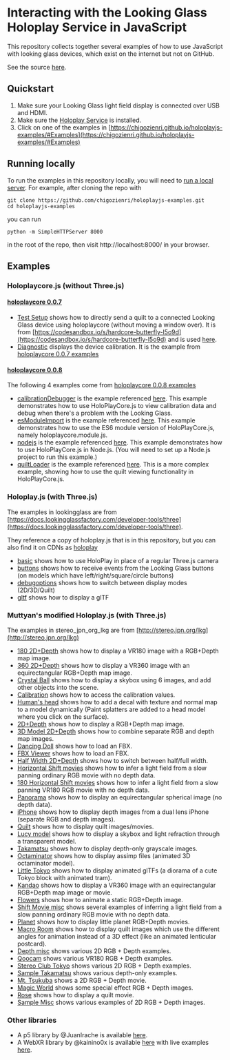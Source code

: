 # Interacting with the Looking Glass Holoplay Service in JavaScript
This repository collects together several examples of how to use JavaScript with looking glass devices, which exist on the internet but not on GitHub.

See the source [here](https://github.com/chigozienri/holoplayjs-examples).

## Quickstart
1. Make sure your Looking Glass light field display is connected over USB and HDMI.
2. Make sure the [Holoplay Service](https://docs.lookingglassfactory.com/getting-started/holoplay-service#holoplay-service) is installed.
3. Click on one of the examples in [https://chigozienri.github.io/holoplayjs-examples/#Examples](https://chigozienri.github.io/holoplayjs-examples/#Examples)

## Running locally
To run the examples in this repository locally, you will need to [run a local server](https://docs.lookingglassfactory.com/developer-tools/three/localserver).
For example, after cloning the repo with 
```
git clone https://github.com/chigozienri/holoplayjs-examples.git
cd holoplayjs-examples
```
you can run
```
python -m SimpleHTTPServer 8000
```
in the root of the repo, then visit http://localhost:8000/ in your browser.


## Examples
### Holoplaycore.js (without Three.js)
#### [holoplaycore 0.0.7](https://unpkg.com/holoplay-core@0.0.7/)
- [Test Setup](holoplaycore/senddirect/index.html) shows how to directly send a quilt to a connected Looking Glass device using holoplaycore (without moving a window over). It is from [https://codesandbox.io/s/hardcore-butterfly-l5o9d](https://codesandbox.io/s/hardcore-butterfly-l5o9d) and is used [here](https://docs.lookingglassfactory.com/getting-started/portrait#test-your-setup).
- [Diagnostic](holoplaycore/diagnostic/index.html) displays the device calibration. It is the example from [holoplaycore 0.0.7 examples](https://unpkg.com/holoplay-core@0.0.7/examples/)

#### [holoplaycore 0.0.8](https://unpkg.com/holoplay-core@0.0.8/)
The following 4 examples come from [holoplaycore 0.0.8 examples](https://unpkg.com/holoplay-core@0.0.8/examples/)
- [calibrationDebugger](holoplaycore/0.0.8/calibrationDebugger/index.html) is the example referenced [here](https://docs.lookingglassfactory.com/holoplay-core/holoplaycorejs/api/examples#calibrationdebugger). This example demonstrates how to use HoloPlayCore.js to view calibration data and debug when there's a problem with the Looking Glass.
- [esModuleImport](holoplaycore/0.0.8/esModuleImport/index.html) is the example referenced [here](https://docs.lookingglassfactory.com/holoplay-core/holoplaycorejs/api/examples#esmoduleimport). This example demonstrates how to use the ES6 module version of HoloPlayCore.js, namely holoplaycore.module.js.
- [nodejs](holoplaycore/0.0.8/nodejs/main.js) is the example referenced [here](https://docs.lookingglassfactory.com/holoplay-core/holoplaycorejs/api/examples#nodejs). This example demonstrates how to use HoloPlayCore.js in Node.js. (You will need to set up a Node.js project to run this example.)
- [quiltLoader](holoplaycore/0.0.8/quiltLoader/index.html) is the example referenced [here](https://docs.lookingglassfactory.com/holoplay-core/holoplaycorejs/api/examples#quiltLoader). This is a more complex example, showing how to use the quilt viewing functionality in HoloPlayCore.js.

### Holoplay.js (with Three.js)
The examples in lookingglass are from [https://docs.lookingglassfactory.com/developer-tools/three](https://docs.lookingglassfactory.com/developer-tools/three).

They reference a copy of holoplay.js that is in this repository, but you can also find it on CDNs as [holoplay](https://unpkg.com/holoplay/)
- [basic](lookingglass/examples/basic) shows how to use HoloPlay in place of a regular Three.js camera
- [buttons](lookingglass/examples/buttons) shows how to receive events from the Looking Glass buttons (on models which have left/right/square/circle buttons)
- [debugoptions](lookingglass/examples/debugobptions) shows how to switch between display modes (2D/3D/Quilt)
- [gltf](lookingglass/examples/gltf) shows how to display a glTF

### Muttyan's modified Holoplay.js (with Three.js)
The examples in stereo_jpn_org_lkg are from [http://stereo.jpn.org/lkg](http://stereo.jpn.org/lkg)

- [180 2D+Depth](stereo_jpn_org_lkg/180/180e.html) shows how to display a VR180 image with a RGB+Depth map image.
- [360 2D+Depth](stereo_jpn_org_lkg/360/360e.html) shows how to display a VR360 image with an equirectangular RGB+Depth map image.
- [Crystal Ball](stereo_jpn_org_lkg/ball/ball.html) shows how to display a skybox using 6 images, and add other objects into the scene.
- [Calibration](stereo_jpn_org_lkg/carib/index.html) shows how to access the calibration values.
- [Human's head](stereo_jpn_org_lkg/decals/decals.html) shows how to add a decal with texture and normal map to a model dynamically (Paint splatters are added to a head model where you click on the surface).
- [2D+Depth](stereo_jpn_org_lkg/depth/depthe.html) shows how to display a RGB+Depth map image.
- [3D Model 2D+Depth](stereo_jpn_org_lkg/depth3d/depth3de.html) shows how to combine separate RGB and depth map images.
- [Dancing Doll](stereo_jpn_org_lkg/fbx/fbx.html) shows how to load an FBX.
- [FBX Viewer](stereo_jpn_org_lkg/fbxviewer/fbxviewer.html) shows how to load an FBX.
- [Half Width 2D+Depth](stereo_jpn_org_lkg/hwdepth/depthe.html) shows how to switch between half/full width.
- [Horizontal Shift movies](stereo_jpn_org_lkg/ido/idoe.html) shows how to infer a light field from a slow panning ordinary RGB movie with no depth data.
- [180 Horizontal Shift movies](stereo_jpn_org_lkg/ido180/ido180e.html) shows how to infer a light field from a slow panning VR180 RGB movie with no depth data.
- [Panorama](stereo_jpn_org_lkg/pano/pano.html) shows how to display an equirectangular spherical image (no depth data).
- [iPhone](stereo_jpn_org_lkg/portrait/portraite.html) shows how to display depth images from a dual lens iPhone (separate RGB and depth images).
- [Quilt](stereo_jpn_org_lkg/quilt/Quilte.html) shows how to display quilt images/movies.
- [Lucy model](stereo_jpn_org_lkg/refraction/refraction.html) shows how to display a skybox and light refraction through a transparent model.
- [Takamatsu](stereo_jpn_org_lkg/takamatsu/takamatsue.html) shows how to display depth-only grayscale images.
- [Octaminator](stereo_jpn_org_lkg/tako/assimp.html) shows how to display assimp files (animated 3D octaminator model).
- [Little Tokyo](stereo_jpn_org_lkg/tokyo/tokyo.html) shows how to display animated glTFs (a diorama of a cute Tokyo block with animated tram).
- [Kandao](stereo_jpn_org_lkg/sample/360/index.html) shows how to display a VR360 image with an equirectangular RGB+Depth map image or movie.
- [Flowers](stereo_jpn_org_lkg/sample/flower/flower.html) shows how to animate a static RGB+Depth image.
- [Shift Movie misc](stereo_jpn_org_lkg/sample/ido/index.html) shows several examples of inferring a light field from a slow panning ordinary RGB movie with no depth data.
- [Planet](stereo_jpn_org_lkg/sample/littlep/index.html) shows how to display little planet RGB+Depth movies.
- [Macro Room](stereo_jpn_org_lkg/sample/macro/index.html) shows how to display quilt images which use the different angles for animation instead of a 3D effect (like an animated lenticular postcard).
- [Depth misc](stereo_jpn_org_lkg/sample/misc/misc.html) shows various 2D RGB + Depth examples.
- [Qoocam](stereo_jpn_org_lkg/sample/qoocam/index.html) shows various VR180 RGB + Depth examples.
- [Stereo Club Tokyo](stereo_jpn_org_lkg/sample/sct/index.html) shows various 2D RGB + Depth examples.
- [Sample Takamatsu](stereo_jpn_org_lkg/sample/takamatsu/index.html) shows various depth-only examples.
- [Mt. Tsukuba](stereo_jpn_org_lkg/sample/tsukuba/index.html) shows a 2D RGB + Depth movie.
- [Magic World](stereo_jpn_org_lkg/sample/magic.html) shows some special effect RGB + Depth images.
- [Rose](stereo_jpn_org_lkg/sample/movie.html) shows how to display a quilt movie.
- [Sample Misc](stereo_jpn_org_lkg/sample/sshow.html) shows various examples of 2D RGB + Depth images.

### Other libraries
- A p5 library by @JuanIrache is available [here](https://github.com/JuanIrache/p5-holoplay).
- A WebXR library by @kainino0x is available [here](https://github.com/kainino0x/holoplay-webxr) with live examples [here](https://kai.graphics/holoplay-webxr/third_party/webxr-samples/).

